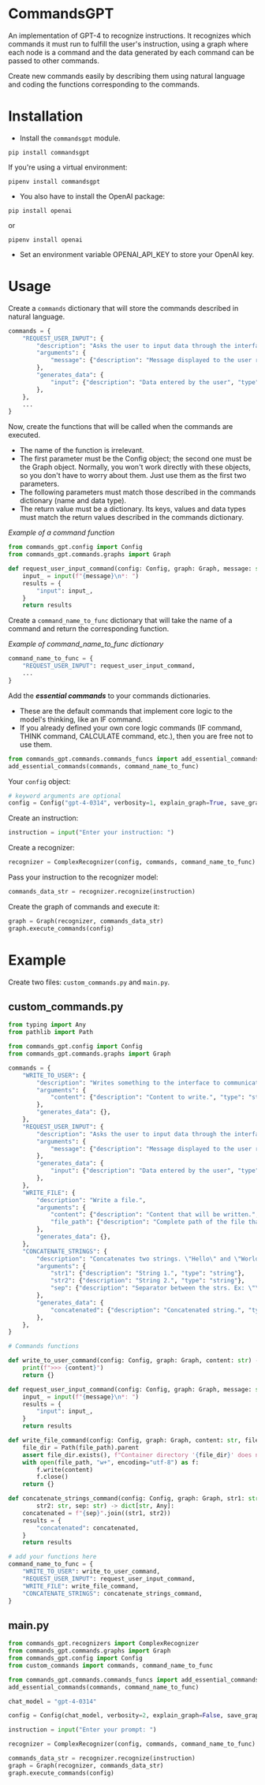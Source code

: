 # CommandsGPT

An implementation of GPT-4 to recognize instructions. It recognizes which commands it must run to fulfill the user's instruction, using a graph where each node is a command and the data generated by each command can be passed to other commands.

Create new commands easily by describing them using natural language and coding the functions corresponding to the commands.

# Installation

* Install the `commandsgpt` module.

```
pip install commandsgpt
```

If you're using a virtual environment:
```
pipenv install commandsgpt
```

* You also have to install the OpenAI package:

```
pip install openai
```

or

```
pipenv install openai
```

* Set an environment variable OPENAI_API_KEY to store your OpenAI key.

# Usage

Create a `commands` dictionary that will store the commands described in natural language. 

```python
commands = {
    "REQUEST_USER_INPUT": {
        "description": "Asks the user to input data through the interface.",
        "arguments": {
            "message": {"description": "Message displayed to the user related to the data that will be requested (example: 'Enter your age').", "type": "string"},
        },
        "generates_data": {
            "input": {"description": "Data entered by the user", "type": "string"},
        },
    },
    ...
}
```

Now, create the functions that will be called when the commands are executed.

* The name of the function is irrelevant.
* The first parameter must be the Config object; the second one must be the Graph object. Normally, you won't work directly with these objects, so you don't have to worry about them. Just use them as the first two parameters.
* The following parameters must match those described in the commands dictionary (name and data type).
* The return value must be a dictionary. Its keys, values and data types must match the return values described in the commands dictionary.

*Example of a command function*

```python
from commands_gpt.config import Config
from commands_gpt.commands.graphs import Graph

def request_user_input_command(config: Config, graph: Graph, message: str) -> dict[str, Any]:
    input_ = input(f"{message}\n*: ")
    results = {
        "input": input_,
    }
    return results
```

Create a `command_name_to_func` dictionary that will take the name of a command and return the corresponding function.

*Example of command_name_to_func dictionary*
```python
command_name_to_func = {
    "REQUEST_USER_INPUT": request_user_input_command,
    ...
}
```

Add the ***essential commands*** to your commands dictionaries.
* These are the default commands that implement core logic to the model's thinking, like an IF command.
* If you already defined your own core logic commands (IF command, THINK command, CALCULATE command, etc.), then you are free not to use them.

```python
from commands_gpt.commands.commands_funcs import add_essential_commands
add_essential_commands(commands, command_name_to_func)
```

Your `config` object:
```python
# keyword arguments are optional
config = Config("gpt-4-0314", verbosity=1, explain_graph=True, save_graph_as_file=False)
```

Create an instruction:

```python
instruction = input("Enter your instruction: ")
```

Create a recognizer:

```python
recognizer = ComplexRecognizer(config, commands, command_name_to_func)
```

Pass your instruction to the recognizer model:

```python
commands_data_str = recognizer.recognize(instruction)
```

Create the graph of commands and execute it:

```python
graph = Graph(recognizer, commands_data_str)
graph.execute_commands(config)
```

# Example

Create two files: `custom_commands.py` and `main.py`.

## custom_commands.py

```python
from typing import Any
from pathlib import Path

from commands_gpt.config import Config
from commands_gpt.commands.graphs import Graph

commands = {
    "WRITE_TO_USER": {
        "description": "Writes something to the interface to communicate with the user.",
        "arguments": {
            "content": {"description": "Content to write.", "type": "string"},
        },
        "generates_data": {},
    },
    "REQUEST_USER_INPUT": {
        "description": "Asks the user to input data through the interface.",
        "arguments": {
            "message": {"description": "Message displayed to the user related to the data that will be requested (example: 'Enter your age').", "type": "string"},
        },
        "generates_data": {
            "input": {"description": "Data entered by the user", "type": "string"},
        },
    },
    "WRITE_FILE": {
        "description": "Write a file.",
        "arguments": {
            "content": {"description": "Content that will be written.", "type": "string"},
            "file_path": {"description": "Complete path of the file that will be written.", "type": "string"},
        },
        "generates_data": {},
    },
    "CONCATENATE_STRINGS": {
        "description": "Concatenates two strings. \"Hello\" and \"World\": \"HelloWorld\"",
        "arguments": {
            "str1": {"description": "String 1.", "type": "string"},
            "str2": {"description": "String 2.", "type": "string"},
            "sep": {"description": "Separator between the strs. Ex: \"\\n\", \",\", \"\".", "type": "string"},
        },
        "generates_data": {
            "concatenated": {"description": "Concatenated string.", "type": "str"},
        },
    },
}

# Commands functions

def write_to_user_command(config: Config, graph: Graph, content: str) -> dict[str, Any]:
    print(f">>> {content}")
    return {}

def request_user_input_command(config: Config, graph: Graph, message: str) -> dict[str, Any]:
    input_ = input(f"{message}\n*: ")
    results = {
        "input": input_,
    }
    return results

def write_file_command(config: Config, graph: Graph, content: str, file_path: str) -> dict[str, Any]:
    file_dir = Path(file_path).parent
    assert file_dir.exists(), f"Container directory '{file_dir}' does not exist."
    with open(file_path, "w+", encoding="utf-8") as f:
        f.write(content)
        f.close()
    return {}

def concatenate_strings_command(config: Config, graph: Graph, str1: str, 
        str2: str, sep: str) -> dict[str, Any]:
    concatenated = f"{sep}".join((str1, str2))
    results = {
        "concatenated": concatenated,
    }
    return results

# add your functions here
command_name_to_func = {
    "WRITE_TO_USER": write_to_user_command,
    "REQUEST_USER_INPUT": request_user_input_command,
    "WRITE_FILE": write_file_command,
    "CONCATENATE_STRINGS": concatenate_strings_command,
}
```

## main.py
```python
from commands_gpt.recognizers import ComplexRecognizer
from commands_gpt.commands.graphs import Graph
from commands_gpt.config import Config
from custom_commands import commands, command_name_to_func

from commands_gpt.commands.commands_funcs import add_essential_commands
add_essential_commands(commands, command_name_to_func)

chat_model = "gpt-4-0314"

config = Config(chat_model, verbosity=2, explain_graph=False, save_graph_as_file=False)

instruction = input("Enter your prompt: ")

recognizer = ComplexRecognizer(config, commands, command_name_to_func)

commands_data_str = recognizer.recognize(instruction)
graph = Graph(recognizer, commands_data_str)
graph.execute_commands(config)
```
